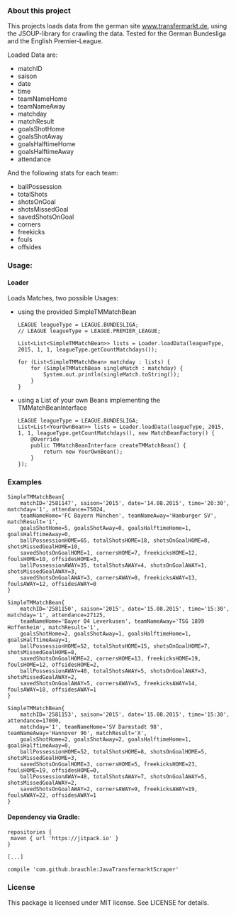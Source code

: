 ### About this project
This projects loads data from the german site www.transfermarkt.de, using the JSOUP-library for crawling the data.
Tested for the German Bundesliga and the English Premier-League.

Loaded Data are:
- matchID
- saison
- date
- time
- teamNameHome
- teamNameAway
- matchday
- matchResult
- goalsShotHome
- goalsShotAway
- goalsHalftimeHome
- goalsHalftimeAway
- attendance

And the following stats for each team:
- ballPossession
- totalShots
- shotsOnGoal
- shotsMissedGoal
- savedShotsOnGoal
- corners
- freekicks
- fouls
- offsides

### Usage:
#### Loader
Loads Matches, two possible Usages:
- using the provided SimpleTMMatchBean
    ```
    LEAGUE leagueType = LEAGUE.BUNDESLIGA;
    // LEAGUE leagueType = LEAGUE.PREMIER_LEAGUE;

    List<List<SimpleTMMatchBean>> lists = Loader.loadData(leagueType, 2015, 1, 1, leagueType.getCountMatchdays());
    
    for (List<SimpleTMMatchBean> matchday : lists) {
        for (SimpleTMMatchBean singleMatch : matchday) {
            System.out.println(singleMatch.toString());
        }
    }
    ```
- using a List of your own Beans implementing the TMMatchBeanInterface
    ```
    LEAGUE leagueType = LEAGUE.BUNDESLIGA;
    List<List<YourOwnBean>> lists = Loader.loadData(leagueType, 2015, 1, 1, leagueType.getCountMatchdays(), new MatchBeanFactory() {
        @Override
        public TMMatchBeanInterface createTMMatchBean() {
            return new YourOwnBean();
        }
    });
    ```

### Examples
```
SimpleTMMatchBean{
    matchID='2581147', saison='2015', date='14.08.2015', time='20:30', matchday='1', attendance=75024,
    teamNameHome='FC Bayern München', teamNameAway='Hamburger SV', matchResult='1', 
    goalsShotHome=5, goalsShotAway=0, goalsHalftimeHome=1, goalsHalftimeAway=0, 
    ballPossessionHOME=65, totalShotsHOME=18, shotsOnGoalHOME=8, shotsMissedGoalHOME=10, 
    savedShotsOnGoalHOME=1, cornersHOME=7, freekicksHOME=12, foulsHOME=10, offsidesHOME=3, 
    ballPossessionAWAY=35, totalShotsAWAY=4, shotsOnGoalAWAY=1, shotsMissedGoalAWAY=3, 
    savedShotsOnGoalAWAY=3, cornersAWAY=0, freekicksAWAY=13, foulsAWAY=12, offsidesAWAY=0
}

SimpleTMMatchBean{
    matchID='2581150', saison='2015', date='15.08.2015', time='15:30', matchday='1', attendance=27125,  
    teamNameHome='Bayer 04 Leverkusen', teamNameAway='TSG 1899 Hoffenheim', matchResult='1', 
    goalsShotHome=2, goalsShotAway=1, goalsHalftimeHome=1, goalsHalftimeAway=1, 
    ballPossessionHOME=52, totalShotsHOME=15, shotsOnGoalHOME=7, shotsMissedGoalHOME=8,
    savedShotsOnGoalHOME=2, cornersHOME=13, freekicksHOME=19, foulsHOME=12, offsidesHOME=2,
    ballPossessionAWAY=48, totalShotsAWAY=5, shotsOnGoalAWAY=3, shotsMissedGoalAWAY=2,
    savedShotsOnGoalAWAY=5, cornersAWAY=5, freekicksAWAY=14, foulsAWAY=18, offsidesAWAY=1
}

SimpleTMMatchBean{
    matchID='2581153', saison='2015', date='15.08.2015', time='15:30', attendance=17000,  
    matchday='1', teamNameHome='SV Darmstadt 98', teamNameAway='Hannover 96', matchResult='X', 
    goalsShotHome=2, goalsShotAway=2, goalsHalftimeHome=1, goalsHalftimeAway=0, 
    ballPossessionHOME=52, totalShotsHOME=8, shotsOnGoalHOME=5, shotsMissedGoalHOME=3, 
    savedShotsOnGoalHOME=3, cornersHOME=5, freekicksHOME=23, foulsHOME=19, offsidesHOME=0, 
    ballPossessionAWAY=48, totalShotsAWAY=7, shotsOnGoalAWAY=5, shotsMissedGoalAWAY=2, 
    savedShotsOnGoalAWAY=2, cornersAWAY=9, freekicksAWAY=19, foulsAWAY=22, offsidesAWAY=1
}
```

#### Dependency via Gradle:
```
repositories {
 maven { url 'https://jitpack.io' }
}

[...]

compile 'com.github.brauchle:JavaTransfermarktScraper'
```
    
### License
This package is licensed under MIT license. See LICENSE for details.